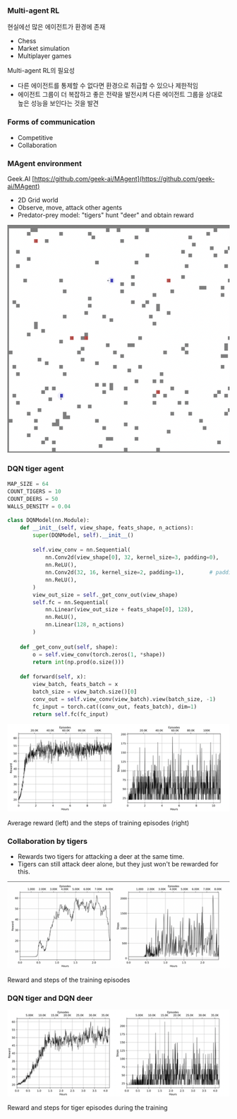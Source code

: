 ### Multi-agent RL

현실에선 많은 에이전트가 환경에 존재

- Chess
- Market simulation
- Multiplayer games

Multi-agent RL의 필요성

- 다른 에이전트를 통제할 수 없다면 환경으로 취급할 수 있으나 제한적임
- 에이전트 그룹이 더 복잡하고 좋은 전략을 발전시켜 다른 에이전트 그룹을 상대로 높은 성능을 보인다는 것을 발견

### Forms of communication

- Competitive
- Collaboration

### MAgent environment

Geek.AI [https://github.com/geek-ai/MAgent](https://github.com/geek-ai/MAgent)

- 2D Grid world
- Observe, move, attack other agents
- Predator-prey model: "tigers" hunt "deer" and obtain reward

![스크린샷 2021-10-03 오후 2.45.15.png](https://github.com/RL-Study-On/contrast/blob/master/assets/09-26-book-minji/1.png?raw=true)

### DQN tiger agent

```python
MAP_SIZE = 64
COUNT_TIGERS = 10
COUNT_DEERS = 50
WALLS_DENSITY = 0.04
```

```python
class DQNModel(nn.Module):
    def __init__(self, view_shape, feats_shape, n_actions):
        super(DQNModel, self).__init__()

        self.view_conv = nn.Sequential(
            nn.Conv2d(view_shape[0], 32, kernel_size=3, padding=0),
            nn.ReLU(),
            nn.Conv2d(32, 16, kernel_size=2, padding=1),        # padding was added for deer model
            nn.ReLU(),
        )
        view_out_size = self._get_conv_out(view_shape)
        self.fc = nn.Sequential(
            nn.Linear(view_out_size + feats_shape[0], 128),
            nn.ReLU(),
            nn.Linear(128, n_actions)
        )

    def _get_conv_out(self, shape):
        o = self.view_conv(torch.zeros(1, *shape))
        return int(np.prod(o.size()))

    def forward(self, x):
        view_batch, feats_batch = x
        batch_size = view_batch.size()[0]
        conv_out = self.view_conv(view_batch).view(batch_size, -1)
        fc_input = torch.cat((conv_out, feats_batch), dim=1)
        return self.fc(fc_input)
```

![스크린샷 2021-10-03 오후 2.45.15.png](https://github.com/RL-Study-On/contrast/blob/master/assets/09-26-book-minji/2.png?raw=true)

Average reward (left) and the steps of training episodes (right)

### Collaboration by tigers

- Rewards two tigers for attacking a deer at the same time.
- Tigers can still attack deer alone, but they just won't be rewarded for this.

![스크린샷 2021-10-03 오후 2.45.15.png](https://github.com/RL-Study-On/contrast/blob/master/assets/09-26-book-minji/3.png?raw=true)

Reward and steps of the training episodes

### DQN tiger and DQN deer

![스크린샷 2021-10-03 오후 2.45.15.png](https://github.com/RL-Study-On/contrast/blob/master/assets/09-26-book-minji/4.png?raw=true)

Reward and steps for tiger episodes during the training
